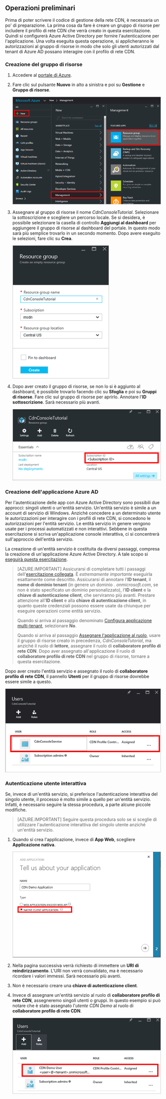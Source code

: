 ## Operazioni preliminari

Prima di poter scrivere il codice di gestione della rete CDN, è necessaria un po' di preparazione. La prima cosa da fare è creare un gruppo di risorse per includere il profilo di rete CDN che verrà creato in questa esercitazione. Quindi si configurerà Azure Active Directory per fornire l'autenticazione per l'applicazione. Una volta eseguita questa operazione, si applicheranno le autorizzazioni al gruppo di risorse in modo che solo gli utenti autorizzati dal tenant di Azure AD possano interagire con il profilo di rete CDN.

### Creazione del gruppo di risorse

1. Accedere al [portale di Azure](https://portal.azure.com).

2. Fare clic sul pulsante **Nuovo** in alto a sinistra e poi su **Gestione** e **Gruppo di risorse**.
	
	![Creazione di un nuovo gruppo di risorse](./media/cdn-app-dev-prep/cdn-new-rg-1.png)

3. Assegnare al gruppo di risorse il nome *CdnConsoleTutorial*. Selezionare la sottoscrizione e scegliere un percorso locale. Se si desidera, è possibile selezionare la casella di controllo **Aggiungi al dashboard** per aggiungere il gruppo di risorse al dashboard del portale. In questo modo sarà più semplice trovarlo in un secondo momento. Dopo avere eseguito le selezioni, fare clic su **Crea**.

	![Assegnazione di un nome al gruppo di risorse](./media/cdn-app-dev-prep/cdn-new-rg-2.png)

4. Dopo aver creato il gruppo di risorse, se non lo si è aggiunto al dashboard, è possibile trovarlo facendo clic su **Sfoglia** e poi su **Gruppi di risorse**. Fare clic sul gruppo di risorse per aprirlo. Annotare l'**ID sottoscrizione**. Sarà necessario più avanti.

	 ![Assegnazione di un nome al gruppo di risorse](./media/cdn-app-dev-prep/cdn-subscription-id.png)

### Creazione dell'applicazione Azure AD

Per l'autenticazione delle app con Azure Active Directory sono possibili due approcci: singoli utenti o un'entità servizio. Un'entità servizio è simile a un account di servizio di Windows. Anziché concedere a un determinato utente le autorizzazioni per interagire con i profili di rete CDN, si concedono le autorizzazioni per l'entità servizio. Le entità servizio in genere vengono usate per i processi automatizzati e non interattivi. Sebbene in questa esercitazione si scriva un'applicazione console interattiva, ci si concentrerà sull'approccio dell'entità servizio.

La creazione di un'entità servizio è costituita da diversi passaggi, compresa la creazione di un'applicazione Azure Active Directory. A tale scopo si [eseguirà questa esercitazione](../articles/resource-group-create-service-principal-portal.md).

> [AZURE.IMPORTANT] Assicurarsi di completare tutti i passaggi dell'[esercitazione collegata](../articles/resource-group-create-service-principal-portal.md). È *estremamente importante* eseguirla esattamente come descritto. Assicurarsi di annotare l'**ID tenant**, il **nome di dominio tenant** (in genere un dominio *. onmicrosoft.com*, se non è stato specificato un dominio personalizzato), l'**ID client** e la **chiave di autenticazione client**, che serviranno più avanti. Prestare attenzione all'**ID client** e alla **chiave di autenticazione client**, in quanto queste credenziali possono essere usate da chiunque per eseguire operazioni come entità servizio.
> 	
> Quando si arriva al passaggio denominato [Configura applicazione multi-tenant](../articles/resource-group-create-service-principal-portal.md#configure-multi-tenant-application), selezionare **No**.
> 
> Quando si arriva al passaggio [Assegnare l'applicazione al ruolo](../articles/resource-group-create-service-principal-portal.md#assign-application-to-role), usare il gruppo di risorse creato in precedenza, *CdnConsoleTutorial*, ma anziché il ruolo di **lettore**, assegnare il ruolo di **collaboratore profilo di rete CDN**. Dopo aver assegnato all'applicazione il ruolo di **collaboratore profilo di rete CDN** nel gruppo di risorse, tornare a questa esercitazione.

Dopo aver creato l'entità servizio e assegnato il ruolo di **collaboratore profilo di rete CDN**, il pannello **Utenti** per il gruppo di risorse dovrebbe essere simile a questo.

![Pannello Utenti](./media/cdn-app-dev-prep/cdn-service-principal.png)


### Autenticazione utente interattiva

Se, invece di un'entità servizio, si preferisce l'autenticazione interattiva del singolo utente, il processo è molto simile a quello per un'entità servizio. Infatti, è necessario seguire la stessa procedura, a parte alcune piccole modifiche.

>[AZURE.IMPORTANT] Seguire questa procedura solo se si sceglie di utilizzare l'autenticazione interattiva del singolo utente anziché un'entità servizio.

1. Quando si crea l'applicazione, invece di **App Web**, scegliere **Applicazione nativa**.
	
	![Applicazione nativa](./media/cdn-app-dev-prep/cdn-native-application.png)
	
2. Nella pagina successiva verrà richiesto di immettere un **URI di reindirizzamento**. L'URI non verrà convalidato, ma è necessario ricordare i valori immessi. Sarà necessario più avanti.

3. Non è necessario creare una **chiave di autenticazione client**.

4. Invece di assegnare un'entità servizio al ruolo di **collaboratore profilo di rete CDN**, assegneremo singoli utenti o gruppi. In questo esempio si può notare che è stato assegnato l'*utente CDN Demo* al ruolo di **collaboratore profilo di rete CDN**.
	
	![Accesso del singolo utente](./media/cdn-app-dev-prep/cdn-aad-user.png)

<!---HONumber=AcomDC_0629_2016-->